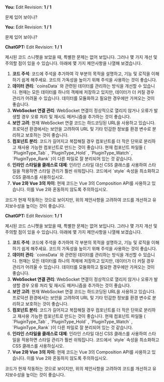 **You:** Edit Revision: **1 / 1**
<div class="empty:hidden"><template>
  <div class="ml-1">
    <h1>주요지표</h1>

    <!-- Tab buttons -->
    <div class="tab-buttons">
      <button @click="changeTab('Hold')" :class="{ active: activeTab === 'Hold' }">Hold</button>
      <button @click="changeTab('WatchList')" :class="{ active: activeTab === 'WatchList' }">WatchList</button>
      <button @click="changeTab('RankList')" :class="{ active: activeTab === 'RankList' }">RankList</button>
    </div>

    <!-- Tab content -->
    <div class="coin-card-container-wrapper">
      <div class="coin-card-container">
        <div v-for="coinInfo in sortedActiveTabCoins" :key="coinInfo.code">
          <PluginType_Tab :message="coinInfo"></PluginType_Tab>
        </div>
      </div>
    </div>
  </div>
</template>

<script setup>
import axios from 'axios';
import PluginType_Tab from "../components/comp/card/PluginType_Tab.vue"
import { onMounted, ref, computed, watch, reactive, beforeUnmount } from 'vue'
import tickers_raw from "@/assets/coinInfo/tickers.json"
import balances from "@/assets/coinInfo/balance_ticker.json"
import watches from "@/assets/coinInfo/tickers_watch.json"
import rankcoins from "@/assets/coinInfo/tickers_rating_order.json"
import { mod, getCurrentTime } from "./PluginSreenPane.vue"
import PluginType_Hold from "../components/comp/card/PluginType_Hold.vue"
import PluginType_Watch from "../components/comp/card/PluginType_Watch.vue"
import PluginType_Rank from "../components/comp/card/PluginType_Rank.vue"

const tabs = ['Hold', 'WatchList', 'RankList'];
const activeTab = ref('Hold');
const coinsData = ref({});

const tickers = [...new Set([...tickers_raw, ...rankcoins])];

const iframeUrl = ref('https://m.stock.naver.com/crypto/UPBIT/HIFI');

const changeTab = (tab) => {
  activeTab.value = tab;
};

const handleWebSocketMessageIn = async (payload) => {
  try {
    const data = await new Response(payload.data).json();

    const tickerIndex = tickers.indexOf(data.code);

    const balanceIndex = balances.indexOf(data.code);
    if (balanceIndex !== -1) {
      coinsData.value[data.code] = data;
    }

    const watchIndex = watches.indexOf(data.code);
    if (watchIndex !== -1) {
      coinsData.value[data.code] = data;
    }

    const rankIndex = rankcoins.indexOf(data.code);
    if (rankIndex !== -1) {
      coinsData.value[data.code] = data;
    }
  } catch (err) {
    console.error("WebSocket message handling error:", err);
  }
};

onMounted(() => {
  try {
    const ws = new WebSocket('wss://api.upbit.com/websocket/v1');
    ws.onopen = (e) => {
      ws.send(
        JSON.stringify([
          { ticket: "test" },
          { type: 'ticker', codes: tickers },
        ])
      );
    };
    ws.onmessage = handleWebSocketMessageIn;
    ws.onclose = (e) => {
      console.error("WebSocket closed:", e);
    };
    // Close WebSocket connection on component unmount
    beforeUnmount(() => {
      ws.close();
    });
  } catch (err) {
    console.error("WebSocket connection error:", err);
  }
});

const activeTabCoins = computed(() => {
  return Object.values(coinsData.value).filter(coinInfo => {
    if (activeTab.value === 'Hold') {
      return balances.indexOf(coinInfo.code) !== -1;
    } else if (activeTab.value === 'WatchList') {
      return watches.indexOf(coinInfo.code) !== -1;
    } else if (activeTab.value === 'RankList') {
      return rankcoins.indexOf(coinInfo.code) !== -1;
    }
  });
});

const sortedActiveTabCoins = computed(() => {
  const sortedCoins = [...activeTabCoins.value];
  sortedCoins.sort((a, b) => {
    return b.signed_change_rate - a.signed_change_rate;
  });
  return sortedCoins;
});
</script>

<style scoped>
.tab-buttons {
  display: flex;
}

.tab-buttons button {
  background: none;
  border: none;
  cursor: pointer;
  padding: 10px;
  margin-right: 10px;
  font-weight: bold;
  color: #333;
}

.tab-buttons button.active {
  border-bottom: 2px solid #333;
}
</style>

문제 있어 보이나?

**You:** Edit Revision: **1 / 1**
<div class="empty:hidden"><template>
  <div class="ml-1">
    <h1>주요지표</h1>

    <!-- Tab buttons -->
    <div class="tab-buttons">
      <button @click="changeTab('Hold')" :class="{ active: activeTab === 'Hold' }">Hold</button>
      <button @click="changeTab('WatchList')" :class="{ active: activeTab === 'WatchList' }">WatchList</button>
      <button @click="changeTab('RankList')" :class="{ active: activeTab === 'RankList' }">RankList</button>
    </div>

    <!-- Tab content -->
    <div class="coin-card-container-wrapper">
      <div class="coin-card-container">
        <div v-for="coinInfo in sortedActiveTabCoins" :key="coinInfo.code">
          <PluginType_Tab :message="coinInfo"></PluginType_Tab>
        </div>
      </div>
    </div>
  </div>
</template>

<script setup>
import axios from 'axios';
import PluginType_Tab from "../components/comp/card/PluginType_Tab.vue"
import { onMounted, ref, computed, watch, reactive, beforeUnmount } from 'vue'
import tickers_raw from "@/assets/coinInfo/tickers.json"
import balances from "@/assets/coinInfo/balance_ticker.json"
import watches from "@/assets/coinInfo/tickers_watch.json"
import rankcoins from "@/assets/coinInfo/tickers_rating_order.json"
import { mod, getCurrentTime } from "./PluginSreenPane.vue"
import PluginType_Hold from "../components/comp/card/PluginType_Hold.vue"
import PluginType_Watch from "../components/comp/card/PluginType_Watch.vue"
import PluginType_Rank from "../components/comp/card/PluginType_Rank.vue"

const tabs = ['Hold', 'WatchList', 'RankList'];
const activeTab = ref('Hold');
const coinsData = ref({});

const tickers = [...new Set([...tickers_raw, ...rankcoins])];

const iframeUrl = ref('https://m.stock.naver.com/crypto/UPBIT/HIFI');

const changeTab = (tab) => {
  activeTab.value = tab;
};

const handleWebSocketMessageIn = async (payload) => {
  try {
    const data = await new Response(payload.data).json();

    const tickerIndex = tickers.indexOf(data.code);

    const balanceIndex = balances.indexOf(data.code);
    if (balanceIndex !== -1) {
      coinsData.value[data.code] = data;
    }

    const watchIndex = watches.indexOf(data.code);
    if (watchIndex !== -1) {
      coinsData.value[data.code] = data;
    }

    const rankIndex = rankcoins.indexOf(data.code);
    if (rankIndex !== -1) {
      coinsData.value[data.code] = data;
    }
  } catch (err) {
    console.error("WebSocket message handling error:", err);
  }
};

onMounted(() => {
  try {
    const ws = new WebSocket('wss://api.upbit.com/websocket/v1');
    ws.onopen = (e) => {
      ws.send(
        JSON.stringify([
          { ticket: "test" },
          { type: 'ticker', codes: tickers },
        ])
      );
    };
    ws.onmessage = handleWebSocketMessageIn;
    ws.onclose = (e) => {
      console.error("WebSocket closed:", e);
    };
    // Close WebSocket connection on component unmount
    beforeUnmount(() => {
      ws.close();
    });
  } catch (err) {
    console.error("WebSocket connection error:", err);
  }
});

const activeTabCoins = computed(() => {
  return Object.values(coinsData.value).filter(coinInfo => {
    if (activeTab.value === 'Hold') {
      return balances.indexOf(coinInfo.code) !== -1;
    } else if (activeTab.value === 'WatchList') {
      return watches.indexOf(coinInfo.code) !== -1;
    } else if (activeTab.value === 'RankList') {
      return rankcoins.indexOf(coinInfo.code) !== -1;
    }
  });
});

const sortedActiveTabCoins = computed(() => {
  const sortedCoins = [...activeTabCoins.value];
  sortedCoins.sort((a, b) => {
    return b.signed_change_rate - a.signed_change_rate;
  });
  return sortedCoins;
});
</script>

<style scoped>
.tab-buttons {
  display: flex;
}

.tab-buttons button {
  background: none;
  border: none;
  cursor: pointer;
  padding: 10px;
  margin-right: 10px;
  font-weight: bold;
  color: #333;
}

.tab-buttons button.active {
  border-bottom: 2px solid #333;
}
</style>

문제 있어 보이나?

**ChatGPT:** Edit Revision: **1 / 1**
<div class="markdown prose w-full break-words dark:prose-invert light">
제시된 코드 스니펫을 보았을 때, 특별한 문제는 없어 보입니다. 그러나 몇 가지 개선 및 주의할 점이 있을 수 있습니다. 아래에 몇 가지 제안사항을 나열해 보겠습니다.
<ol><li>
<strong>코드 주석</strong>: 코드에 주석을 추가하여 각 부분의 목적을 설명하고, 기능 및 로직을 이해하기 쉽게 해주세요. 코드의 가독성을 높이기 위해 주석을 사용하는 것이 좋습니다.
</li><li>
<strong>데이터 관리</strong>:  `coinsData` 와 관련된 데이터를 관리하는 방식을 개선할 수 있습니다. 현재는 모든 데이터를 하나의 객체에 저장하고 있지만, 데이터가 더 커질 경우 관리가 어려울 수 있습니다. 데이터를 모듈화하고 필요한 경우에만 가져오는 것이 좋습니다.
</li><li>
<strong>WebSocket 연결 관리</strong>: WebSocket 연결이 정상적으로 열리지 않거나 오류가 발생할 경우 오류 처리 및 재시도 메커니즘을 추가하는 것이 좋습니다.
</li><li>
<strong>보안 고려</strong>: 현재 WebSocket 연결 코드는 하드코딩된 URL을 사용하고 있습니다. 프로덕션 환경에서는 보안을 고려하여 URL 및 기타 민감한 정보를 환경 변수로 분리하고 보호하는 것이 좋습니다.
</li><li>
<strong>컴포넌트 분리</strong>: 코드가 길어지고 복잡해질 경우 컴포넌트를 더 작은 단위로 분리하고 재사용 가능한 컴포넌트로 만드는 것이 좋습니다. 현재 컴포넌트 파일들 ( `PluginType_Tab` ,  `PluginType_Hold` ,  `PluginType_Watch` ,  `PluginType_Rank` )이 다른 파일로 잘 분리되어 있는 것 같습니다.
</li><li>
<strong>인라인 스타일을 클래스로 대체</strong>: 인라인 스타일 대신 CSS 클래스를 사용하여 스타일을 적용하면 스타일 관리가 훨씬 쉬워집니다. 코드에서  `style`  속성을 최소화하고 CSS 클래스를 사용하십시오.
</li><li>
<strong>Vue 2와 Vue 3의 차이</strong>: 현재 코드는 Vue 3의 Composition API를 사용하고 있습니다. 이를 Vue 2와 혼동하지 않도록 주의하십시오.
</li></ol>
코드가 현재 작동하는 것으로 보이지만, 위의 제안사항을 고려하여 코드를 개선하고 유지보수성을 높이는 것이 좋습니다.

**ChatGPT:** Edit Revision: **1 / 1**
<div class="markdown prose w-full break-words dark:prose-invert light">
제시된 코드 스니펫을 보았을 때, 특별한 문제는 없어 보입니다. 그러나 몇 가지 개선 및 주의할 점이 있을 수 있습니다. 아래에 몇 가지 제안사항을 나열해 보겠습니다.
<ol><li>
<strong>코드 주석</strong>: 코드에 주석을 추가하여 각 부분의 목적을 설명하고, 기능 및 로직을 이해하기 쉽게 해주세요. 코드의 가독성을 높이기 위해 주석을 사용하는 것이 좋습니다.
</li><li>
<strong>데이터 관리</strong>:  `coinsData` 와 관련된 데이터를 관리하는 방식을 개선할 수 있습니다. 현재는 모든 데이터를 하나의 객체에 저장하고 있지만, 데이터가 더 커질 경우 관리가 어려울 수 있습니다. 데이터를 모듈화하고 필요한 경우에만 가져오는 것이 좋습니다.
</li><li>
<strong>WebSocket 연결 관리</strong>: WebSocket 연결이 정상적으로 열리지 않거나 오류가 발생할 경우 오류 처리 및 재시도 메커니즘을 추가하는 것이 좋습니다.
</li><li>
<strong>보안 고려</strong>: 현재 WebSocket 연결 코드는 하드코딩된 URL을 사용하고 있습니다. 프로덕션 환경에서는 보안을 고려하여 URL 및 기타 민감한 정보를 환경 변수로 분리하고 보호하는 것이 좋습니다.
</li><li>
<strong>컴포넌트 분리</strong>: 코드가 길어지고 복잡해질 경우 컴포넌트를 더 작은 단위로 분리하고 재사용 가능한 컴포넌트로 만드는 것이 좋습니다. 현재 컴포넌트 파일들 ( `PluginType_Tab` ,  `PluginType_Hold` ,  `PluginType_Watch` ,  `PluginType_Rank` )이 다른 파일로 잘 분리되어 있는 것 같습니다.
</li><li>
<strong>인라인 스타일을 클래스로 대체</strong>: 인라인 스타일 대신 CSS 클래스를 사용하여 스타일을 적용하면 스타일 관리가 훨씬 쉬워집니다. 코드에서  `style`  속성을 최소화하고 CSS 클래스를 사용하십시오.
</li><li>
<strong>Vue 2와 Vue 3의 차이</strong>: 현재 코드는 Vue 3의 Composition API를 사용하고 있습니다. 이를 Vue 2와 혼동하지 않도록 주의하십시오.
</li></ol>
코드가 현재 작동하는 것으로 보이지만, 위의 제안사항을 고려하여 코드를 개선하고 유지보수성을 높이는 것이 좋습니다.

